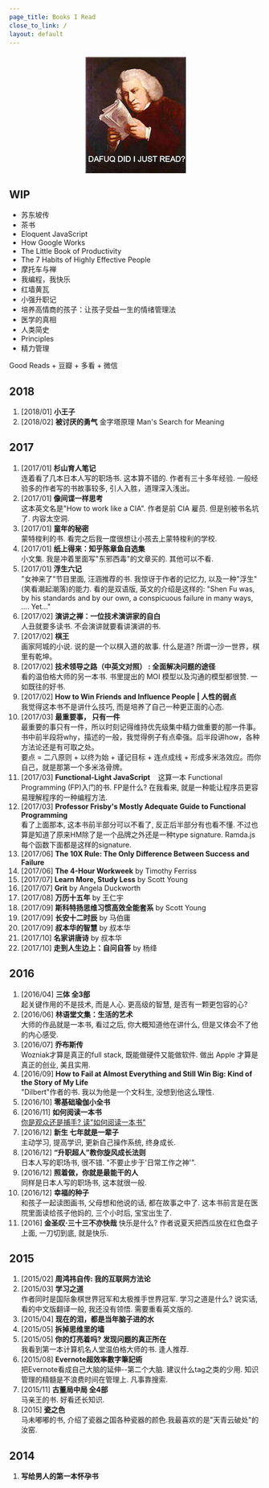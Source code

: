 ```yaml
---
page_title: Books I Read
close_to_link: /
layout: default
---
```


<img src="/assets/images/wtf-read.jpg" style="margin: 1.5em auto !important; max-width: 100%; height: auto; display: block;">

## WIP
- 苏东坡传
- 茶书
- Eloquent JavaScript
- How Google Works
- The Little Book of Productivity 
- The 7 Habits of Highly Effective People
- 摩托车与禅
- 我编程，我快乐
- 红墙黄瓦
- 小强升职记
- 培养高情商的孩子：让孩子受益一生的情绪管理法
- 医学的真相
- 人类简史
- Principles
- 精力管理

Good Reads + 豆瓣 + 多看 + 微信

## 2018
1. [2018/01] **小王子**
1. [2018/02] **被讨厌的勇气**
金字塔原理
Man's Search for Meaning

## 2017
1. [2017/01] **杉山育人笔记**  
    连着看了几本日本人写的职场书. 这本算不错的. 作者有三十多年经验. 一般经验多的作者写的书故事较多, 引人入胜，道理深入浅出。
2. [2017/01] **像间谍一样思考**  
    这本英文名是"How to work like a CIA". 作者是前 CIA 雇员. 但是别被书名坑了. 内容太空洞.
3. [2017/01] **童年的秘密**  
    蒙特梭利的书. 看完之后我一度很想让小孩去上蒙特梭利的学校.
4. [2017/01] **纸上得来：知乎陈章鱼自选集**  
    小文集. 我是冲着里面写"东邪西毒"的文章买的. 其他可以不看.
5. [2017/01] **浮生六记**  
    "女神来了"节目里面, 汪涵推荐的书. 我惊讶于作者的记忆力, 以及一种"浮生"(笑看潮起潮落)的能力. 看的是双语版, 英文的介绍是这样的: "Shen Fu was, by his standards and by our own, a conspicuous failure in many ways, .... Yet..."
6. [2017/02] **演讲之禅：一位技术演讲家的自白**  
    人丑就要多读书. 不会演讲就要看讲演讲的书.
7. [2017/02] **棋王**  
    画家阿城的小说. 说的是一个以棋入道的故事. 什么是道? 所谓一沙一世界，棋里有乾坤。
8. [2017/02] **技术领导之路（中英文对照） : 全面解决问题的途径**  
    看的温伯格大师的另一本书. 书里提出的 MOI 模型以及沟通的模型都很赞. 一如既往的好书.
9. [2017/02] **How to Win Friends and Influence People | 人性的弱点**  
    我觉得这本书不是讲什么技巧, 而是培养了自己一种更正面的心态.
10. [2017/03] **最重要事， 只有一件**  
    最重要的事只有一件，所以时刻记得维持优先级集中精力做重要的那一件事。书中前半段将why，描述的一般，我觉得例子有点牵强。后半段讲how，各种方法论还是有可取之处。  
    要点 = 二八原则 +  以终为始 + 谨记目标 + 连点成线 + 形成多米洛效应。而你自己，就是那第一个多米洛骨牌。
11. [2017/03] **Functional-Light JavaScript**   
    这算一本 Functional Programming (FP)入门的书. FP是什么? 在我看来, 就是一种能让程序员更容易理解程序的一种编程方法.
12. [2017/03] **Professor Frisby's Mostly Adequate Guide to Functional Programming**  
    看了上面那本, 这本书前半部分可以不看了, 反正后半部分有也看不懂. 不过也算是知道了原来HM除了是一个品牌之外还是一种type signature. Ramda.js每个函数下面都是这样的signature.
13. [2017/06] **The 10X Rule: The Only Difference Between Success and Failure** 
14. [2017/06] **The 4-Hour Workweek** by Timothy Ferriss 
15. [2017/07] **Learn More, Study Less** by Scott Young 
16. [2017/07] **Grit** by Angela Duckworth 
17. [2017/08] **万历十五年** by 王仁宇
18. [2017/09] **斯科特扬思维习惯高效全能套系** by Scott Young
19. [2017/09] **长安十二时辰** by 马伯庸
20. [2017/09] **叔本华的智慧** by 叔本华
21. [2017/10] **名家讲唐诗** by 叔本华
22. [2017/10] **走到人生边上：自问自答** by 杨绛


## 2016
1. [2016/04] **三体 全3部**  
    起关键作用的不是技术, 而是人心. 更高级的智慧, 是否有一颗更包容的心?
2. [2016/06] **林语堂文集：生活的艺术**  
    大师的作品就是一本书, 看过之后, 你大概知道他在讲什么, 但是又体会不了他的内心感受.
3. [2016/07] **乔布斯传**  
    Wozniak才算是真正的full stack, 既能做硬件又能做软件. 做出 Apple 才算是真正的创业, 美且实用.
4. [2016/09] **How to Fail at Almost Everything and Still Win Big: Kind of the Story of My Life**  
    "Dilbert"作者的书. 我以为他是一个文科生, 没想到他这么理性.
5. [2016/10] **零基础瑜伽小全书** 
6. [2016/11] **如何阅读一本书**  
    [你是观众还是捕手? 读"如何阅读一本书"](/blog/2016-12-04-how-to-read-a-book.html)
7. [2016/12] **新生 七年就是一辈子**  
    主动学习, 提高学识, 更新自己操作系统, 终身成长.
8. [2016/12] **“升职超人”教你旋风成长法则**  
    日本人写的职场书, 很不错. "不要止步于'日常工作之神'".
9. [2016/12] **照着做，你就是最能干的人**  
    同样是日本人写的职场书, 这本就很一般.
10. [2016/12] **幸福的种子**  
    和孩子一起读图画书, 父母想和他说的话, 都在故事之中了. 这本书前言是在医院里面读给孩子他妈的, 三个小时后, 宝宝出生了.
11. [2016] **金圣叹·三十三不亦快哉** 
    快乐是什么? 作者说夏天把西瓜放在红色盘子上面, 一刀切到底, 就是快乐.

## 2015
1. [2015/02] **周鸿祎自传: 我的互联网方法论** 
2. [2015/03] **学习之道**  
    作者同时是国际象棋世界冠军和太极推手世界冠军. 学习之道是什么? 说实话, 看的中文版翻译一般, 我还没有领悟. 需要重看英文版的.
3. [2015/04] **现在的泪，都是当年脑子进的水** 
4. [2015/05] **拆掉思维里的墙** 
5. [2015/05] **你的灯亮着吗? 发现问题的真正所在**  
    我看到第一本计算机名人堂温伯格大师的书. 逢人推荐.
6. [2015/08] **Evernote超效率數字筆記術**  
    把Evernote看成自己大脑的延伸--第二个大脑. 建议什么tag之类的少用. 知识管理的精髓是不浪费时间在管理上. 凡事靠搜索.
7. [2015/11] **古董局中局 全4部**  
    马亲王的书. 好看还长知识.
8. [2015] **瓷之色**  
    马未嘟嘟的书, 介绍了瓷器之国各种瓷器的颜色.我最喜欢的是"天青云破处"的汝窑.


## 2014
1. **写给男人的第一本怀孕书**
